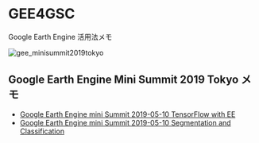 # GEE4GSC
Google Earth Engine 活用法メモ

![gee_minisummit2019tokyo](https://user-images.githubusercontent.com/416977/57515739-4abc2b80-734e-11e9-9918-be35a1586854.jpg)


## Google Earth Engine Mini Summit 2019 Tokyo メモ
* [Google Earth Engine mini Summit 2019-05-10 TensorFlow with EE](https://github.com/furuhashilab/GEE4GSC/issues/1)
* [Google Earth Engine mini Summit 2019-05-10 Segmentation and Classification](https://github.com/furuhashilab/GEE4GSC/issues/2)


